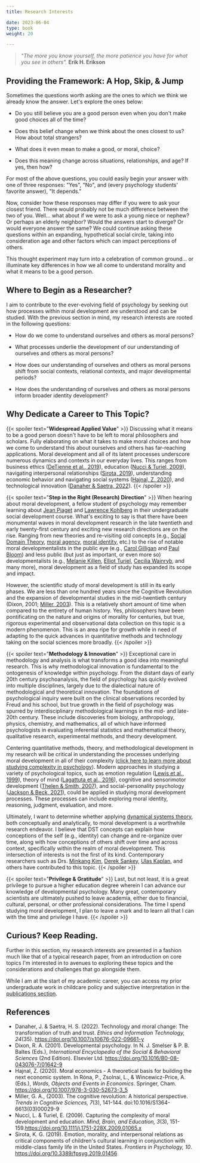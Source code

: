 ```yaml
---
title: Research Interests

date: 2023-06-04
type: book
weight: 20

---
```



> *"The more you know yourself, the more patience you have for what you see in others".*  **Erik H. Erikson**


## Providing the Framework: A Hop, Skip, & Jump
Sometimes the questions worth asking are the ones to which we think we already know the answer. Let's explore the ones below:

* Do you still believe you are a good person even when you don't make good choices all of the time? 

* Does this belief change when we think about the ones closest to us? How about total strangers?

* What does it even mean to make a good, or moral, choice?

* Does this meaning change across situations, relationships, and age? If yes, then how?

For most of the above questions, you could easily begin your answer with one of three responses: "Yes", "No", and (every psychology students' favorite answer), "It depends." 

Now, consider how these responses may differ if you were to ask your closest friend. There would probably not be much difference between the two of you. Well... what about if we were to ask a young niece or nephew? Or perhaps an elderly neighbor? Would the answers start to diverge? Or would everyone answer the same? We could continue asking these questions within an expanding, hypothetical social circle, taking into consideration age and other factors which can impact perceptions of others.

This thought experiment may turn into a celebration of common ground... or illuminate key differences in how we all come to understand morality and what it means to be a good person.


## Where to Begin as a Researcher?
I aim to contribute to the ever-evolving field of psychology by seeking out how processes within moral development are understood and can be studied. With the previous section in mind, my research interests are rooted in the following questions:

- How do we come to understand ourselves and others as moral persons?

- What processes underlie the development of our understanding of ourselves and others as moral persons?

- How does our understanding of ourselves and others as moral persons shift from social contexts, relational contexts, and major developmental periods?

- How does the understanding of ourselves and others as moral persons inform broader identity development?


## Why Dedicate a Career to This Topic?

{{< spoiler text="**Widespread Applied Value**" >}}
Discussing what it means to be a good person doesn't have to be left to moral philosophers and scholars. Fully elaborating on what it takes to make moral choices and how we come to understand this about ourselves and others has far-reaching applications. Moral development and all of its latent processes underscore numerous dynamics and contexts in our everyday lives. This ranges from business ethics ([DeTienne et al., 2019](https://link.springer.com/article/10.1007/s10551-019-04351-0)), education ([Nucci & Turiel, 2009](https://onlinelibrary.wiley.com/doi/full/10.1111/j.1751-228X.2009.01065.x?casa_token=HuMRVrhtvnwAAAAA%3AvpXl6tyweOUpyr--TcCab6tuatYLWghnVscYzJvVe5CRKKcgs7Br5prMxVQrXFE6Gaph2OMHWVo-)), navigating interpersonal relationships ([Sirota, 2019](https://www.ncbi.nlm.nih.gov/pmc/articles/PMC6606994/)), understanding economic behavior and navigating social systems ([Hajnal, Z. 2020](https://link.springer.com/chapter/10.1007/978-3-030-52673-3_5)), and technological innovation ([Danaher & Saetra, 2022](https://link.springer.com/article/10.1007/s10676-022-09661-y)). 
{{< /spoiler >}}

{{< spoiler text="**Step in the Right (Research) Direction**" >}}
When hearing about moral development, a fellow student of psychology may remember learning about [Jean Piaget](https://www.simplypsychology.org/piaget-moral.html) and [Lawrence Kohlberg](https://www.simplypsychology.org/kohlberg.html) in their undergraduate social development course. What's exciting to say is that there have been monumental waves in moral development research in the late twentieth and early twenty-first century and exciting new research directions are on the rise. Ranging from new theories and re-visiting old concepts (e.g., [Social Domain Theory](https://www.socialdomaintheory.com/), [moral agency](https://ethicsunwrapped.utexas.edu/glossary/moral-agent), [moral identity](https://psycnet.apa.org/record/2011-21882-019), etc.) to the rise of notable moral developmentalists in the public eye (e.g., [Carol Gilligan](https://www.verywellmind.com/the-carol-gilligan-theory-and-a-woman-s-sense-of-self-5198408) and [Paul Bloom](https://paulbloom.net/)) and less public (but just as important, or even more so) developmentalists (e.g., [Melanie Killen](https://nacs.umd.edu/facultyprofile/killen/melanie), [Elliot Turiel](https://bse.berkeley.edu/elliot-turiel), [Cecilia Wainryb](https://psych.utah.edu/people/faculty/wainryb-cecilia.php), and many more), moral development as a field of study has expanded its scope and impact. 

However, the scientific study of moral development is still in its early phases. We are less than one hundred years since the Cognitive Revolution and the expansion of developmental studies in the mid-twentieth century (Dixon, 2001; [Miller, 2003](https://www.cs.princeton.edu/~rit/geo/Miller.pdf)). This is a relatively short amount of time when compared to the entirety of human history. Yes, philosophers have been pontificating on the nature and origins of morality for centuries, but true, rigorous experimental and observational data collection on this topic is a modern phenomenon. This is an area ripe for growth while in need of adapting to the quick advances in quantitative methods and technology taking on the social sciences more broadly.
{{< /spoiler >}}

{{< spoiler text="**Methodology & Innovation**" >}}
Exceptional care in methodology and analysis is what transforms a good idea into meaningful research. This is why methodological innovation is fundamental to the ontogenesis of knowledge within psychology. From the distant days of early 20th century psychoanalysis, the field of psychology has quickly evolved into multiple disciplines, largely due to the dialectical nature of methodological and theoretical innovation. The foundations of psychological inquiry were built on the clinical observations recorded by Freud and his school, but true growth in the field of psychology was spurred by interdisciplinary methodological learnings in the mid- and late-20th century. These include discoveries from biology, anthropology, physics, chemistry, and mathematics, all of which have informed psychologists in evaluating inferential statistics and mathematical theory, qualitative research, experimental methods, and theory development.

Centering quantitative methods, theory, and methodological development in my research will be critical in understanding the processes underlying moral development in all of their complexity ([click here to learn more about studying complexity in psychology](https://www.ncbi.nlm.nih.gov/pmc/)). Modern approaches in studying a variety of psychological topics, such as emotion regulation ([Lewis et al., 1999](https://www.queensu.ca/psychology/adolescent-dynamics-lab/state-space-grids)), theory of mind ([Lagattuta et al., 2016](https://pubmed.ncbi.nlm.nih.gov/27017060/)), cognitive and sensorimotor development ([Thelen & Smith, 2007](https://cogdev.sitehost.iu.edu/labwork/handbook.pdf)), and social-personality psychology ([Jackson & Beck, 2021](https://raw.githubusercontent.com/emoriebeck/home/master/static/files/Jackson-2021-JG.pdf)), could be applied in studying moral development processes. These processes can include exploring moral identity, reasoning, judgment, evaluation, and more.

Ultimately, I want to determine whether applying [dynamical systems theory](https://content.csbs.utah.edu/~butner/systems/DynamicalSystemsIntro.html), both conceptually and analytically, to moral development is a worthwhile research endeavor. I believe that DST concepts can explain how conceptions of the self (e.g., identity) can change and re-organize over time, along with how conceptions of others shift over time and across context, specifically within the realm of moral development. This intersection of interests is not the first of its kind. Contemporary researchers such as Drs. [Minkang Kim](https://www.sydney.edu.au/arts/about/our-people/academic-staff/minkang-kim.html), [Derek Sankey](https://www.researchgate.net/profile/Derek-Sankey), [Ulas Kaplan](https://lesley.edu/about/faculty-staff-directory/ulas-kaplan), and others have contributed to this topic.
{{< /spoiler >}}

{{< spoiler text="**Privilege & Gratitude**" >}}
Last, but not least, it is a great privilege to pursue a higher education degree wherein I can advance our knowledge of developmental psychology. Many great, contemporary scientists are ultimately pushed to leave academia, either due to financial, cultural, personal, or other professional considerations. The time I spend studying moral development, I plan to leave a mark and to learn all that I can with the time and privilege I have. 
{{< /spoiler >}}

## Curious? Keep Reading.

Further in this section, my research interests are presented in a fashion much like that of a typical research paper, from an introduction on core topics I'm interested in to avenues to exploring these topics and the considerations and challenges that go alongside them.

While I am at the start of my academic career, you can access my prior undergraduate work in childcare policy and subjective interpretation in the [publications section](/publications/).


## References
- Danaher, J. & Saetra, H. S. (2022). Technology and moral change: The transformation of truth and trust. *Ethics and Information Technology, 24*(35). https://doi.org/10.1007/s10676-022-09661-y
- Dixon, R. A. (2001). Developmental psychology. In N. J. Smelser & P. B. Baltes (Eds.), *International Encyclopedia of the Social & Behavioral Sciences* (2nd Edition). Elsevier Ltd. https://doi.org/10.1016/B0-08-043076-7/01642-9
- Hajnal, Z. (2020). Moral economics - A theoretical basis for building the next economic system. In Róna, P., Zsolnai, L., & Wincewicz-Price, A. (Eds.), *Words, Objects and Events in Economics*. Springer, Cham. https://doi.org/10.1007/978-3-030-52673-3_5
- Miller, G. A., (2003). The cognitive revolution: A historical perspective. *Trends in Cognitive Sciences, 7*(3), 141-144. doi:10.1016/S1364-6613(03)00029-9
- Nucci, L. & Turiel, E. (2009). Capturing the complexity of moral development and education. *Mind, Brain, and Education, 3*(3), 151-159.https://doi.org/10.1111/j.1751-228X.2009.01065.x
- Sirota, K. G. (2019). Emotion, morality, and interpersonal relations as critical components of children's cultural learning in conjunction with middle-class family life in the United States. *Frontiers in Psychology, 10*. https://doi.org/10.3389/fpsyg.2019.01456